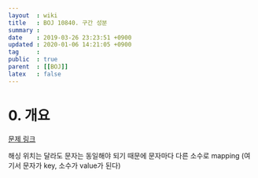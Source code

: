 ```yaml
---
layout  : wiki
title   : BOJ 10840. 구간 성분
summary : 
date    : 2019-03-26 23:23:51 +0900
updated : 2020-01-06 14:21:05 +0900
tag     : 
public  : true
parent  : [[BOJ]]
latex   : false
---
```


# 0. 개요
[문제 링크](https://www.acmicpc.net/problem/10840)  

해싱
위치는 달라도 문자는 동일해야 되기 때문에 문자마다 다른 소수로 mapping 
(여기서 문자가 key, 소수가 value가 된다)
